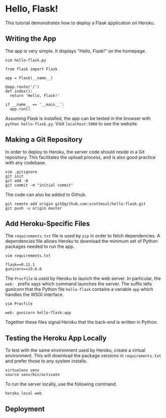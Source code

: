 # Hello, Flask!

This tutorial demonstrates how to deploy a Flask application on Heroku.

## Writing the App

The app is very simple.
It displays "Hello, Flask!" on the homepage.

`vim hello-flask.py`

~~~
from flask import Flask

app = Flask(__name__)

@app.route('/')
def index():
  return 'Hello, Flask!'

if __name__ == '__main__':
  app.run()
~~~

Assuming Flask is installed, the app can be tested in the browser with `python hello-flask.py`.
Visit `localhost:5000` to see the website.

## Making a Git Repository

In order to deploy to Heroku, the server code should reside in a Git repository.
This facilitates the upload process, and is also good practice with any codebase.

~~~
vim .gitignore
git init
git add -A
git commit -m "initial commit"
~~~

The code can also be added to Github.

~~~
git remote add origin git@github.com:scottmsul/hello-flask.git
git push -u origin master
~~~

## Add Heroku-Specific Files

The `requirements.txt` file is used by `pip` in order to fetch dependencies.
A dependencies file allows Heroku to download the minimum set of Python packages needed to run the app.

`vim requirements.txt`

~~~
flask==0.11.1
gunicorn==19.6.0
~~~

The `Procfile` is used by Heroku to launch the web server.
In particular, the `web: ` prefix says which command launches the server.
The suffix tells gunicorn that the Python file `hello-flask` contains a variable `app` which handles the WSGI interface.

`vim Procfile`

~~~
web: gunicorn hello-flask:app
~~~

Together these files signal Heroku that the back-end is written in Python.

## Testing the Heroku App Locally

To test with the same environment used by Heroku, create a virtual environment.
This will download the package versions in `requirements.txt` and prefer those to any system installs.

~~~
virtualenv venv
source venv/bin/activate
~~~

To run the server locally, use the following command.

`heroku local web`

## Deployment
